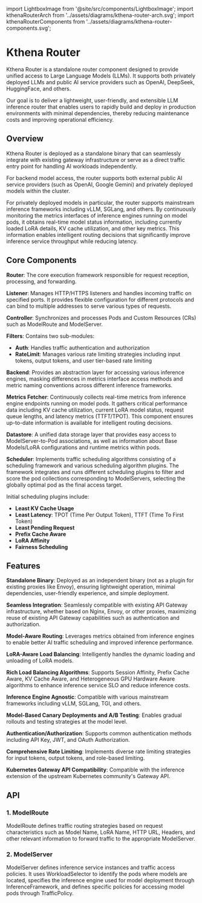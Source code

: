 import LightboxImage from '@site/src/components/LightboxImage';
import kthenaRouterArch from '../assets/diagrams/kthena-router-arch.svg';
import kthenaRouterComponents from '../assets/diagrams/kthena-router-components.svg';

# Kthena Router

Kthena Router is a standalone router component designed to provide unified access to Large Language Models (LLMs). It supports both privately deployed LLMs and public AI service providers such as OpenAI, DeepSeek, HuggingFace, and others.

Our goal is to deliver a lightweight, user-friendly, and extensible LLM inference router that enables users to rapidly build and deploy in production environments with minimal dependencies, thereby reducing maintenance costs and improving operational efficiency.

## Overview

<LightboxImage src={kthenaRouterArch} alt="arch"></LightboxImage>

Kthena Router is deployed as a standalone binary that can seamlessly integrate with existing gateway infrastructure or serve as a direct traffic entry point for handling AI workloads independently.

For backend model access, the router supports both external public AI service providers (such as OpenAI, Google Gemini) and privately deployed models within the cluster.

For privately deployed models in particular, the router supports mainstream inference frameworks including vLLM, SGLang, and others. By continuously monitoring the metrics interfaces of inference engines running on model pods, it obtains real-time model status information, including currently loaded LoRA details, KV cache utilization, and other key metrics. This information enables intelligent routing decisions that significantly improve inference service throughput while reducing latency.

## Core Components

<LightboxImage src={kthenaRouterComponents} alt="arch"></LightboxImage>

**Router**: The core execution framework responsible for request reception, processing, and forwarding.

**Listener**: Manages HTTP/HTTPS listeners and handles incoming traffic on specified ports. It provides flexible configuration for different protocols and can bind to multiple addresses to serve various types of requests.

**Controller**: Synchronizes and processes Pods and Custom Resources (CRs) such as ModelRoute and ModelServer.

**Filters**: Contains two sub-modules:
- **Auth**: Handles traffic authentication and authorization
- **RateLimit**: Manages various rate limiting strategies including input tokens, output tokens, and user tier-based rate limiting

**Backend**: Provides an abstraction layer for accessing various inference engines, masking differences in metrics interface access methods and metric naming conventions across different inference frameworks.

**Metrics Fetcher**: Continuously collects real-time metrics from inference engine endpoints running on model pods. It gathers critical performance data including KV cache utilization, current LoRA model status, request queue lengths, and latency metrics (TTFT/TPOT). This component ensures up-to-date information is available for intelligent routing decisions.

**Datastore**: A unified data storage layer that provides easy access to ModelServer-to-Pod associations, as well as information about Base Models/LoRA configurations and runtime metrics within pods.

**Scheduler**: Implements traffic scheduling algorithms consisting of a scheduling framework and various scheduling algorithm plugins. The framework integrates and runs different scheduling plugins to filter and score the pod collections corresponding to ModelServers, selecting the globally optimal pod as the final access target.

Initial scheduling plugins include:
- **Least KV Cache Usage**
- **Least Latency**: TPOT (Time Per Output Token), TTFT (Time To First Token)
- **Least Pending Request**
- **Prefix Cache Aware**
- **LoRA Affinity**
- **Fairness Scheduling**


## Features

**Standalone Binary**: Deployed as an independent binary (not as a plugin for existing proxies like Envoy), ensuring lightweight operation, minimal dependencies, user-friendly experience, and simple deployment.

**Seamless Integration**: Seamlessly compatible with existing API Gateway infrastructure, whether based on Nginx, Envoy, or other proxies, maximizing reuse of existing API Gateway capabilities such as authentication and authorization.

**Model-Aware Routing**: Leverages metrics obtained from inference engines to enable better AI traffic scheduling and improved inference performance.

**LoRA-Aware Load Balancing**: Intelligently handles the dynamic loading and unloading of LoRA models.

**Rich Load Balancing Algorithms**: Supports Session Affinity, Prefix Cache Aware, KV Cache Aware, and Heterogeneous GPU Hardware Aware algorithms to enhance inference service SLO and reduce inference costs.

**Inference Engine Agnostic**: Compatible with various mainstream frameworks including vLLM, SGLang, TGI, and others.

**Model-Based Canary Deployments and A/B Testing**: Enables gradual rollouts and testing strategies at the model level.

**Authentication/Authorization**: Supports common authentication methods including API Key, JWT, and OAuth Authorization.

**Comprehensive Rate Limiting**: Implements diverse rate limiting strategies for input tokens, output tokens, and role-based limiting.

**Kubernetes Gateway API Compatibility**: Compatible with the inference extension of the upstream Kubernetes community's Gateway API.


## API

### 1. ModelRoute

ModelRoute defines traffic routing strategies based on request characteristics such as Model Name, LoRA Name, HTTP URL, Headers, and other relevant information to forward traffic to the appropriate ModelServer.

### 2. ModelServer

ModelServer defines inference service instances and traffic access policies. It uses WorkloadSelector to identify the pods where models are located, specifies the inference engine used for model deployment through InferenceFramework, and defines specific policies for accessing model pods through TrafficPolicy.
